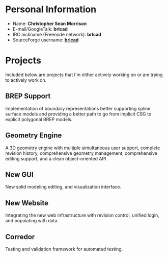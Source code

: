 # Personal Information

-   Name: **Christopher Sean Morrison**
-   E-mail/GoogleTalk: **brlcad**
-   IRC nickname (Freenode network): **brlcad**
-   SourceForge username:
    **[brlcad](https://sourceforge.net/users/brlcad/)**

# Projects

Included below are projects that I'm either actively working on or am
trying to actively work on.

## BREP Support

Implementation of boundary representations better supporting spline
surface models and providing a better path to go from implicit CSG to
explicit polygonal BREP models.

## Geometry Engine

A 3D geometry engine with multiple simultaneous user support, complete
revision history, comprehensive geometry management, comprehensive
editing support, and a clean object-oriented API

## New GUI

New solid modeling editing, and visualization interface.

## New Website

Integrating the new web infrastructure with revision control, unified
login, and populating with data.

## Corredor

Testing and validation framework for automated testing.